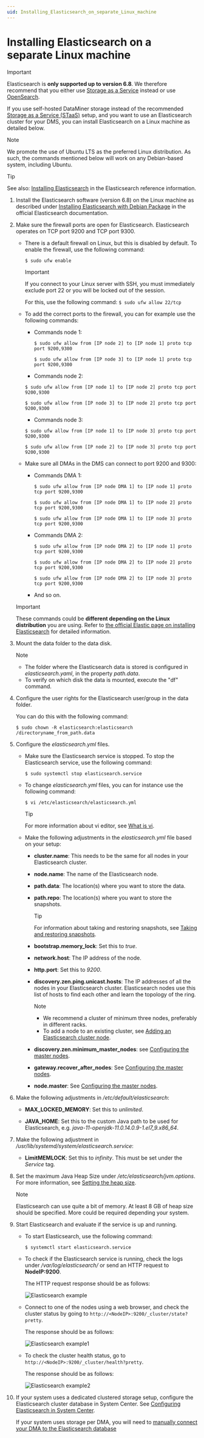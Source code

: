 ```yaml
---
uid: Installing_Elasticsearch_on_separate_Linux_machine
---
```


# Installing Elasticsearch on a separate Linux machine

> [!IMPORTANT]
> Elasticsearch is **only supported up to version 6.8**. We therefore recommend that you either use [Storage as a Service](xref:STaaS) instead or use [OpenSearch](xref:OpenSearch_database).

If you use self-hosted DataMiner storage instead of the recommended [Storage as a Service (STaaS)](xref:STaaS) setup, and you want to use an Elasticsearch cluster for your DMS, you can install Elasticsearch on a Linux machine as detailed below.

> [!NOTE]
> We promote the use of Ubuntu LTS as the preferred Linux distribution. As such, the commands mentioned below will work on any Debian-based system, including Ubuntu.

> [!TIP]
> See also: [Installing Elasticsearch](https://www.elastic.co/guide/en/elasticsearch/reference/6.8/install-elasticsearch.html) in the Elasticsearch reference information.

1. Install the Elasticsearch software (version 6.8) on  the Linux machine as described under [Installing Elasticsearch with Debian Package](https://www.elastic.co/guide/en/elasticsearch/reference/6.8/deb.html) in the official Elasticsearch documentation.

1. Make sure the firewall ports are open for Elasticsearch. Elasticsearch operates on TCP port 9200 and TCP port 9300.

   - There is a default firewall on Linux, but this is disabled by default. To enable the firewall, use the following command:

     `$ sudo ufw enable`

     > [!IMPORTANT]
     > If you connect to your Linux server with SSH, you must immediately exclude port 22 or you will be locked out of the session.
     >
     > For this, use the following command: `$ sudo ufw allow 22/tcp`

   - To add the correct ports to the firewall, you can for example use the following commands:

      - Commands node 1:

        `$ sudo ufw allow from [IP node 2] to [IP node 1] proto tcp port 9200,9300`

        `$ sudo ufw allow from [IP node 3] to [IP node 1] proto tcp port 9200,9300`

      - Commands node 2:

       `$ sudo ufw allow from [IP node 1] to [IP node 2] proto tcp port 9200,9300`

       `$ sudo ufw allow from [IP node 3] to [IP node 2] proto tcp port 9200,9300`

      - Commands node 3:

       `$ sudo ufw allow from [IP node 1] to [IP node 3] proto tcp port 9200,9300`

       `$ sudo ufw allow from [IP node 2] to [IP node 3] proto tcp port 9200,9300`

   - Make sure all DMAs in the DMS can connect to port 9200 and 9300:

     - Commands DMA 1:

       `$ sudo ufw allow from [IP node DMA 1] to [IP node 1] proto tcp port 9200,9300`  

       `$ sudo ufw allow from [IP node DMA 1] to [IP node 2] proto tcp port 9200,9300`  

       `$ sudo ufw allow from [IP node DMA 1] to [IP node 3] proto tcp port 9200,9300`  

     - Commands DMA 2:
  
       `$ sudo ufw allow from [IP node DMA 2] to [IP node 1] proto tcp port 9200,9300`  

       `$ sudo ufw allow from [IP node DMA 2] to [IP node 2] proto tcp port 9200,9300`  

       `$ sudo ufw allow from [IP node DMA 2] to [IP node 3] proto tcp port 9200,9300`  

     - And so on.

   > [!IMPORTANT]
   > These commands could be **different depending on the Linux distribution** you are using. Refer to [the official Elastic page on installing Elasticsearch](https://www.elastic.co/guide/en/elasticsearch/reference/current/install-elasticsearch.html) for detailed information.

1. Mount the data folder to the data disk.

   > [!NOTE]
   >
   > - The folder where the Elasticsearch data is stored is configured in *elasticsearch.yaml*, in the property *path.data*.
   > - To verify on which disk the data is mounted, execute the "df" command.

1. Configure the user rights for the Elasticsearch user/group in the data folder.

   You can do this with the following command:

   `$ sudo chown -R elasticsearch:elasticsearch /directoryname_from_path.data`

1. Configure the *elasticsearch.yml* files.

   - Make sure the Elasticsearch service is stopped. To stop the Elasticsearch service, use the following command:

     `$ sudo systemctl stop elasticsearch.service`

   - To change *elasticsearch.yml* files, you can for instance use the following command:

     `$ vi /etc/elasticsearch/elasticsearch.yml`

     > [!TIP]
     > For more information about vi editor, see [What is vi](https://www.cs.colostate.edu/helpdocs/vi.html).

   - Make the following adjustments in the *elasticsearch.yml* file based on your setup:

     - **cluster.name**: This needs to be the same for all nodes in your Elasticsearch cluster.

     - **node.name**: The name of the Elasticsearch node.

     - **path.data**: The location(s) where you want to store the data.

     - **path.repo**: The location(s) where you want to store the snapshots.

       > [!TIP]
       > For information about taking and restoring snapshots, see [Taking and restoring snapshots](xref:Configuring_Elasticsearch_backups_Windows_Linux).

     - **bootstrap.memory_lock**: Set this to *true*.

     - **network.host**: The IP address of the node.

     - **http.port**: Set this to *9200*.

     - **discovery.zen.ping.unicast.hosts**: The IP addresses of all the nodes in your Elasticsearch cluster. Elasticsearch nodes use this list of hosts to find each other and learn the topology of the ring.

       > [!NOTE]
       >
       > - We recommend a cluster of minimum three nodes, preferably in different racks.
       > - To add a node to an existing cluster, see [Adding an Elasticsearch cluster node](xref:Configuring_Elasticsearch_node_add).

     - **discovery.zen.minimum_master_nodes**: see [Configuring the master nodes](xref:Configuring_master_Elasticsearch_nodes).

     - **gateway.recover_after_nodes**: See [Configuring the master nodes](xref:Configuring_master_Elasticsearch_nodes).

     - **node.master**: See [Configuring the master nodes](xref:Configuring_master_Elasticsearch_nodes).

1. Make the following adjustments in */etc/default/elasticsearch*:

   - **MAX_LOCKED_MEMORY**: Set this to *unlimited*.

   - **JAVA_HOME**: Set this to the custom Java path to be used for Elasticsearch, e.g. *java-11-openjdk-11.0.14.0.9-1.el7_9.x86_64*.

1. Make the following adjustment in */usr/lib/systemd/system/elasticsearch.service*:

   - **LimitMEMLOCK**: Set this to *infinity*. This must be set under the *Service* tag.

1. Set the maximum Java Heap Size under */etc/elasticsearch/jvm.options*. For more information, see [Setting the heap size](https://www.elastic.co/guide/en/elasticsearch/reference/6.8/heap-size.html).

   > [!NOTE]
   > Elasticsearch can use quite a bit of memory. At least 8 GB of heap size should be specified. More could be required depending your system.

1. Start Elasticsearch and evaluate if the service is up and running.

   - To start Elasticsearch, use the following command:

     `$ systemctl start elasticsearch.service`

   - To check if the Elasticsearch service is running, check the logs under */var/log/elasticsearch/* or send an HTTP request to **NodeIP:9200**.

     The HTTP request response should be as follows:

     ![Elasticsearch example](~/user-guide/images/Elasticsearch_example.png)

   - Connect to one of the nodes using a web browser, and check the cluster status by going to `http://<NodeIP>:9200/_cluster/state?pretty`.

     The response should be as follows:

     ![Elasticsearch example1](~/user-guide/images/Elasticsearch_example1.png)

   - To check the cluster health status, go to `http://<NodeIP>:9200/_cluster/health?pretty`.

     The response should be as follows:

     ![Elasticsearch example2](~/user-guide/images/Elasticsearch_example2.png)

1. If your system uses a dedicated clustered storage setup, configure the Elasticsearch cluster database in System Center. See [Configuring Elasticsearch in System Center](xref:Configuring_DataMiner_Indexing).

   If your system uses storage per DMA, you will need to [manually connect your DMA to the Elasticsearch database](xref:Manually_Connecting_DMA_to_Elasticsearch_Cluster)
